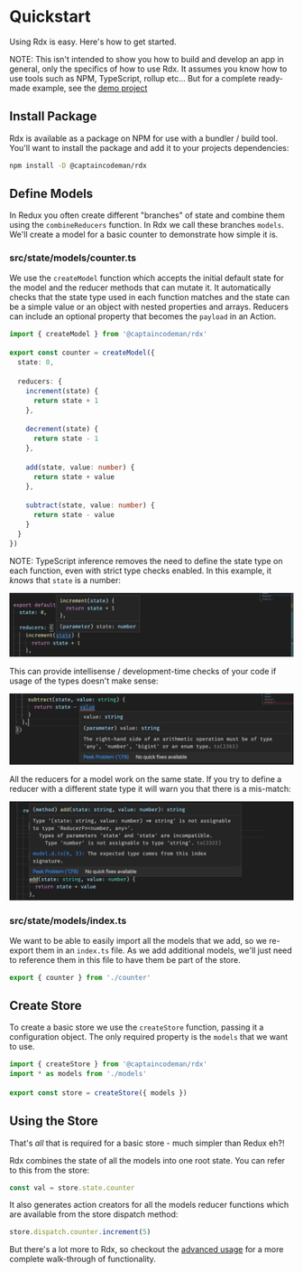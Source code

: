 # Quickstart

Using Rdx is easy. Here's how to get started.

NOTE: This isn't intended to show you how to build and develop an app in general, only the specifics of how to use Rdx. It assumes you know how to use tools such as NPM, TypeScript, rollup etc... But for a complete ready-made example, see the [demo project](https://github.com/CaptainCodeman/rdx-demo/)

## Install Package

Rdx is available as a package on NPM for use with a bundler / build tool. You'll want to install the package and add it to your projects dependencies:

```bash
npm install -D @captaincodeman/rdx
```

## Define Models

In Redux you often create different "branches" of state and combine them using the `combineReducers` function. In Rdx we call these branches `models`. We'll create a model for a basic counter to demonstrate how simple it is.

### src/state/models/counter.ts

We use the `createModel` function which accepts the initial default state for the model and the reducer methods that can mutate it. It automatically checks that the state type used in each function matches and the state can be a simple value or an object with nested properties and arrays. Reducers can include an optional property that becomes the `payload` in an Action.

```ts
import { createModel } from '@captaincodeman/rdx'

export const counter = createModel({
  state: 0,

  reducers: {
    increment(state) {
      return state + 1
    },

    decrement(state) {
      return state - 1
    },

    add(state, value: number) {
      return state + value
    },

    subtract(state, value: number) {
      return state - value
    }
  }
})
```

NOTE: TypeScript inference removes the need to define the state type on each function, even with strict type checks enabled. In this example, it _knows_ that `state` is a number:

![](reducer-state-inference.png)

This can provide intellisense / development-time checks of your code if usage of the types doesn't make sense:

![](reducer-state-typing.png)

All the reducers for a model work on the same state. If you try to define a reducer with a different state type it will warn you that there is a mis-match:

![](reducer-state-mismatch.png)

### src/state/models/index.ts

We want to be able to easily import all the models that we add, so we re-export them in an `index.ts` file. As we add additional models, we'll just need to reference them in this file to have them be part of the store.

```ts
export { counter } from './counter'
```

## Create Store

To create a basic store we use the `createStore` function, passing it a configuration object. The only required property is the `models` that we want to use.

```ts
import { createStore } from '@captaincodeman/rdx'
import * as models from './models'

export const store = createStore({ models })
```

## Using the Store

That's _all_ that is required for a basic store - much simpler than Redux eh?!

Rdx combines the state of all the models into one root state. You can refer to this from the store:

```ts
const val = store.state.counter
```

It also generates action creators for all the models reducer functions which are available from the store dispatch method:

```ts
store.dispatch.counter.increment(5)
```

But there's a lot more to Rdx, so checkout the [advanced usage](advanced) for a more complete walk-through of functionality.